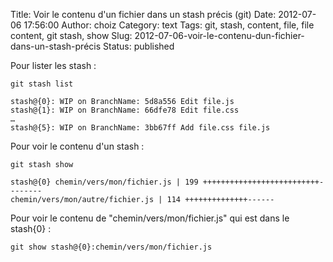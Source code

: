 Title: Voir le contenu d'un fichier dans un stash précis (git)
Date: 2012-07-06 17:56:00
Author: choiz
Category: text
Tags: git, stash, content, file, file content, git stash, show
Slug: 2012-07-06-voir-le-contenu-dun-fichier-dans-un-stash-précis
Status: published

Pour lister les stash :

    git stash list

    stash@{0}: WIP on BranchName: 5d8a556 Edit file.js
    stash@{1}: WIP on BranchName: 66dfe78 Edit file.css
    …
    stash@{5}: WIP on BranchName: 3bb67ff Add file.css file.js

Pour voir le contenu d'un stash :

    git stash show

    stash@{0} chemin/vers/mon/fichier.js | 199 ++++++++++++++++++++++++++--------
    chemin/vers/mon/autre/fichier.js | 114 ++++++++++++++------

Pour voir le contenu de "chemin/vers/mon/fichier.js" qui est dans le
stash{0} :

    git show stash@{0}:chemin/vers/mon/fichier.js
